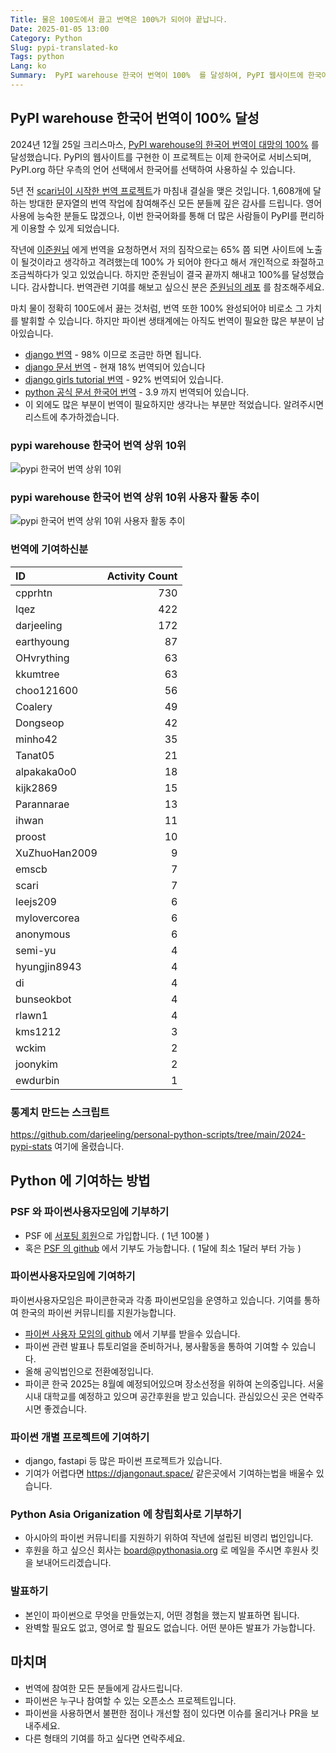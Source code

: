 ```yaml
---
Title: 물은 100도에서 끓고 번역은 100%가 되어야 끝납니다.
Date: 2025-01-05 13:00
Category: Python
Slug: pypi-translated-ko
Tags: python
Lang: ko
Summary:  PyPI warehouse 한국어 번역이 100%  를 달성하여, PyPI 웹사이트에 한국어 번역이 추가되었습니다.
---
```


## PyPI warehouse 한국어 번역이 100% 달성

2024년 12월 25일 크리스마스, [PyPI warehouse의 한국어 번역이 대망의 100%]( https://github.com/pypi/warehouse/pull/17326) 를 달성했습니다. PyPI의 웹사이트를 구현한 이 프로젝트는 이제 한국어로 서비스되며, PyPI.org 하단 우측의 언어 선택에서 한국어를 선택하여 사용하실 수 있습니다.

5년 전 [scari님이 시작한 번역 프로젝트](https://hosted.weblate.org/changes/browse/pypa/warehouse/ko/?page=207&limit=20)가 마침내 결실을 맺은 것입니다. 1,608개에 달하는 방대한 문자열의 번역 작업에 참여해주신 모든 분들께 깊은 감사를 드립니다. 영어 사용에 능숙한 분들도 많겠으나, 이번 한국어화를 통해 더 많은 사람들이 PyPI를 편리하게 이용할 수 있게 되었습니다.

작년에 [이준원님](https://github.com/cpprhtn) 에게 번역을 요청하면서 저의 짐작으로는 65% 쯤 되면 사이트에 노출이 될것이라고 생각하고 격려했는데 100% 가 되어야 한다고 해서 개인적으로 좌절하고 조금씩하다가 잊고 있었습니다. 하지만 준원님이 결국 끝까지 해내고 100%를 달성했습니다. 감사합니다. 번역관련 기여를 해보고 싶으신 분은  [준원님의 레포](https://github.com/cpprhtn/pypi-Korean-Translations) 를 참조해주세요.

마치 물이 정확히 100도에서 끓는 것처럼, 번역 또한 100% 완성되어야 비로소 그 가치를 발휘할 수 있습니다. 하지만 파이썬 생태계에는 아직도 번역이 필요한 많은 부분이 남아있습니다.

* [django 번역](https://explore.transifex.com/django/django/) - 98% 이므로 조금만 하면 됩니다.
* [django 문서 번역](https://explore.transifex.com/django/django-docs/) -  현재 18% 번역되어 있습니다
* [django girls tutorial 번역](https://crowdin.com/project/django-girls-tutorial) - 92% 번역되어 있습니다.
* [python 공식 문서 한국어 번역](https://devguide.python.org/documentation/translating/) - 3.9 까지 번역되어 있습니다.
* 이 외에도 많은 부분이 번역이 필요하지만 생각나는 부분만 적었습니다. 알려주시면 리스트에 추가하겠습니다.

### pypi warehouse 한국어 번역 상위 10위

![pypi 한국어 번역 상위 10위]({static}/images/pypi_translation_user_activity_ranking.png)

### pypi warehouse 한국어 번역 상위 10위 사용자 활동 추이

![pypi 한국어 번역 상위 10위 사용자 활동 추이]({static}/images/pypi_translation_top10_user_activity_trends.png)

### 번역에 기여하신분

| ID |Activity Count|
|:-------|-------:|
|cpprhtn        |  730|
|lqez           |  422|
|darjeeling     |  172|
|earthyoung     |   87|
|OHvrything     |   63|
|kkumtree       |   63|
|choo121600     |   56|
|Coalery        |   49|
|Dongseop       |   42|
|minho42        |   35|
|Tanat05        |   21|
|alpakaka0o0    |   18|
|kijk2869       |   15|
|Parannarae     |   13|
|ihwan          |   11|
|proost         |   10|
|XuZhuoHan2009  |    9|
|emscb          |    7|
|scari          |    7|
|leejs209       |    6|
|mylovercorea   |    6|
|anonymous      |    6|
|semi-yu        |    4|
|hyungjin8943   |    4|
|di             |    4|
|bunseokbot     |    4|
|rlawn1         |    4|
|kms1212        |    3|
|wckim          |    2|
|joonykim       |    2|
|ewdurbin       |    1|

### 통계치 만드는 스크립트

<https://github.com/darjeeling/personal-python-scripts/tree/main/2024-pypi-stats> 여기에 올렸습니다.

## Python 에 기여하는 방법

### PSF 와 파이썬사용자모임에 기부하기

* PSF 에 [서포팅 회원](https://www.python.org/psf/membership/supporting/)으로 가입합니다. ( 1년 100불 )
* 혹은 [PSF 의 github](https://github.com/sponsors/psf) 에서 기부도 가능합니다. ( 1달에 최소 1달러 부터 가능 )

### 파이썬사용자모임에 기여하기

파이썬사용자모임은 파이콘한국과 각종 파이썬모임을 운영하고 있습니다.
기여를 통하여 한국의 파이썬 커뮤니티를 지원가능합니다.

* [파이썬 사용자 모임의  github](https://github.com/sponsors/pythonkr) 에서 기부를 받을수 있습니다.
* 파이썬 관련 발표나 튜토리얼을 준비하거나, 봉사활동을 통하여 기여할 수 있습니다.
* 올해 공익법인으로 전환예정입니다.
* 파이콘 한국 2025는 8월예 예정되어있으며 장소선정을 위하여 논의중입니다. 서울시내 대학교를 예정하고 있으며 공간후원을 받고 있습니다. 관심있으신 곳은 연락주시면 좋겠습니다.

### 파이썬 개별 프로젝트에 기여하기

* django, fastapi 등 많은 파이썬 프로젝트가 있습니다.
* 기여가 어렵다면 <https://djangonaut.space/> 같은곳에서 기여하는법을 배울수 있습니다.

### Python Asia Origanization 에 창립회사로 기부하기

* 아시아의 파이썬 커뮤니티를 지원하기 위하여 작년에 설립된 비영리 법인입니다.
* 후원을 하고 싶으신 회사는 board@pythonasia.org 로 메일을 주시면 후원사 킷을 보내어드리겠습니다.

### 발표하기

* 본인이 파이썬으로 무엇을 만들었는지, 어떤 경험을 했는지 발표하면 됩니다.
* 완벽할 필요도 없고, 영어로 할 필요도 없습니다. 어떤 분야든 발표가 가능합니다.

## 마치며

* 번역에 참여한 모든 분들에게 감사드립니다.
* 파이썬은 누구나 참여할 수 있는 오픈소스 프로젝트입니다.
* 파이썬을 사용하면서 불편한 점이나 개선할 점이 있다면 이슈를 올리거나 PR을 보내주세요.
* 다른 형태의 기여를 하고 싶다면 연락주세요.
